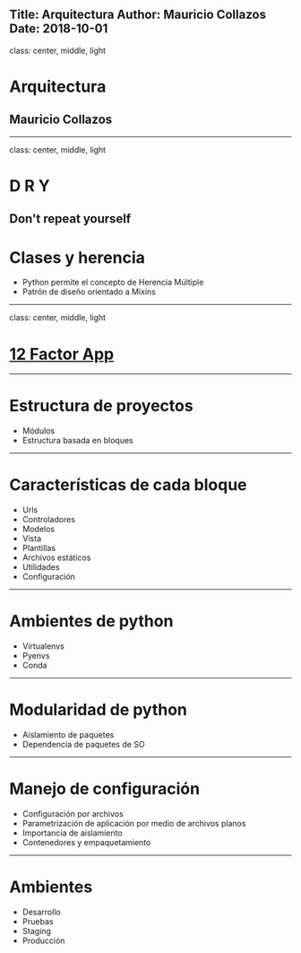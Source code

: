 Title: Arquitectura
Author: Mauricio Collazos
Date: 2018-10-01
![]()
---
class: center, middle, light
# Arquitectura
## Mauricio Collazos
---
class: center, middle, light
# D R Y
Don't repeat yourself
---
# Clases y herencia
- Python permite el concepto de Herencia Múltiple
- Patrón de diseño orientado a Mixins
---
class: center, middle, light

# [12 Factor App](https://12factor.net/es/)
---
# Estructura de proyectos
- Módulos
- Estructura basada en bloques
---
# Características de cada bloque
- Urls
- Controladores
- Modelos
- Vista 
- Plantillas
- Archivos estáticos
- Utilidades
- Configuración
---
# Ambientes de python
- Virtualenvs
- Pyenvs
- Conda

--- 
# Modularidad de python

- Aislamiento de paquetes
- Dependencia de paquetes de SO
--- 
# Manejo de configuración
- Configuración por archivos
- Parametrización de aplicación por medio de archivos planos
- Importancia de aislamiento
- Contenedores y empaquetamiento
---
# Ambientes 
- Desarrollo
- Pruebas
- Staging
- Producción
